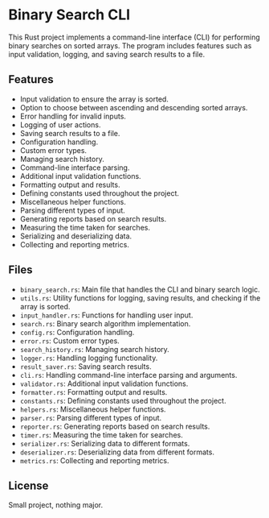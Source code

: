 # Binary Search CLI

This Rust project implements a command-line interface (CLI) for performing binary searches on sorted arrays. The program includes features such as input validation, logging, and saving search results to a file.

## Features

- Input validation to ensure the array is sorted.
- Option to choose between ascending and descending sorted arrays.
- Error handling for invalid inputs.
- Logging of user actions.
- Saving search results to a file.
- Configuration handling.
- Custom error types.
- Managing search history.
- Command-line interface parsing.
- Additional input validation functions.
- Formatting output and results.
- Defining constants used throughout the project.
- Miscellaneous helper functions.
- Parsing different types of input.
- Generating reports based on search results.
- Measuring the time taken for searches.
- Serializing and deserializing data.
- Collecting and reporting metrics.

## Files

- `binary_search.rs`: Main file that handles the CLI and binary search logic.
- `utils.rs`: Utility functions for logging, saving results, and checking if the array is sorted.
- `input_handler.rs`: Functions for handling user input.
- `search.rs`: Binary search algorithm implementation.
- `config.rs`: Configuration handling.
- `error.rs`: Custom error types.
- `search_history.rs`: Managing search history.
- `logger.rs`: Handling logging functionality.
- `result_saver.rs`: Saving search results.
- `cli.rs`: Handling command-line interface parsing and arguments.
- `validator.rs`: Additional input validation functions.
- `formatter.rs`: Formatting output and results.
- `constants.rs`: Defining constants used throughout the project.
- `helpers.rs`: Miscellaneous helper functions.
- `parser.rs`: Parsing different types of input.
- `reporter.rs`: Generating reports based on search results.
- `timer.rs`: Measuring the time taken for searches.
- `serializer.rs`: Serializing data to different formats.
- `deserializer.rs`: Deserializing data from different formats.
- `metrics.rs`: Collecting and reporting metrics.

## License

Small project, nothing major.
